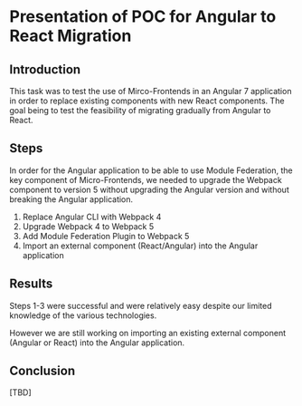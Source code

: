 # Presentation of POC for Angular to React Migration

## Introduction

This task was to test the use of Mirco-Frontends in an
Angular 7 application in order to replace existing
components with new React components.
The goal being to test the feasibility of migrating
gradually from Angular to React.

## Steps

In order for the Angular application to be able to use
Module Federation, the key component of Micro-Frontends,
we needed to upgrade the Webpack component to version 5
without upgrading the Angular version and without
breaking the Angular application.

1. Replace Angular CLI with Webpack 4
1. Upgrade Webpack 4 to Webpack 5
1. Add Module Federation Plugin to Webpack 5
1. Import an external component (React/Angular) into the
   Angular application

## Results

Steps 1-3 were successful and were relatively easy
despite our limited knowledge of the various technologies.

However we are still working on importing an existing
external component (Angular or
React) into the Angular application.

## Conclusion
[TBD]
